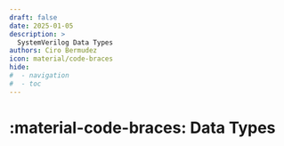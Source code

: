 ```yaml
---
draft: false
date: 2025-01-05
description: >
  SystemVerilog Data Types
authors: Ciro Bermudez
icon: material/code-braces
hide: 
#  - navigation
#  - toc
---
```


# :material-code-braces: Data Types
